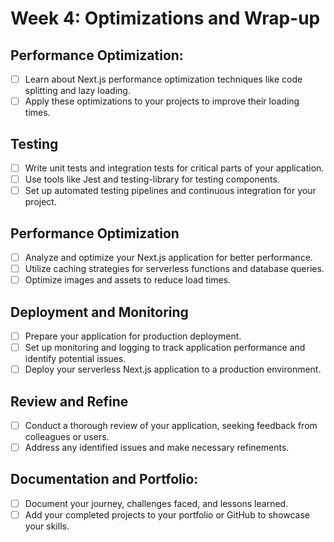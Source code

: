 # Week 4: Optimizations and Wrap-up
## Performance Optimization:
- [ ] Learn about Next.js performance optimization techniques like code splitting and lazy loading.
- [ ] Apply these optimizations to your projects to improve their loading times.
## Testing
- [ ] Write unit tests and integration tests for critical parts of your application.
- [ ] Use tools like Jest and testing-library for testing components.
- [ ] Set up automated testing pipelines and continuous integration for your project.
## Performance Optimization
- [ ] Analyze and optimize your Next.js application for better performance.
- [ ] Utilize caching strategies for serverless functions and database queries.
- [ ] Optimize images and assets to reduce load times.
## Deployment and Monitoring
- [ ] Prepare your application for production deployment.
- [ ] Set up monitoring and logging to track application performance and identify potential issues.
- [ ] Deploy your serverless Next.js application to a production environment.
## Review and Refine
- [ ] Conduct a thorough review of your application, seeking feedback from colleagues or users.
- [ ] Address any identified issues and make necessary refinements.
## Documentation and Portfolio:
- [ ] Document your journey, challenges faced, and lessons learned.
- [ ] Add your completed projects to your portfolio or GitHub to showcase your skills.
